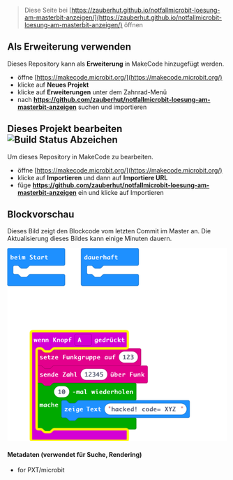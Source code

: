 
> Diese Seite bei [https://zauberhut.github.io/notfallmicrobit-loesung-am-masterbit-anzeigen/](https://zauberhut.github.io/notfallmicrobit-loesung-am-masterbit-anzeigen/) öffnen

## Als Erweiterung verwenden

Dieses Repository kann als **Erweiterung** in MakeCode hinzugefügt werden.

* öffne [https://makecode.microbit.org/](https://makecode.microbit.org/)
* klicke auf **Neues Projekt**
* klicke auf **Erweiterungen** unter dem Zahnrad-Menü
* nach **https://github.com/zauberhut/notfallmicrobit-loesung-am-masterbit-anzeigen** suchen und importieren

## Dieses Projekt bearbeiten ![Build Status Abzeichen](https://github.com/zauberhut/notfallmicrobit-loesung-am-masterbit-anzeigen/workflows/MakeCode/badge.svg)

Um dieses Repository in MakeCode zu bearbeiten.

* öffne [https://makecode.microbit.org/](https://makecode.microbit.org/)
* klicke auf **Importieren** und dann auf **Importiere URL**
* füge **https://github.com/zauberhut/notfallmicrobit-loesung-am-masterbit-anzeigen** ein und klicke auf Importieren

## Blockvorschau

Dieses Bild zeigt den Blockcode vom letzten Commit im Master an.
Die Aktualisierung dieses Bildes kann einige Minuten dauern.

![Eine gerenderte Ansicht der Blöcke](https://github.com/zauberhut/notfallmicrobit-loesung-am-masterbit-anzeigen/raw/master/.github/makecode/blocks.png)

#### Metadaten (verwendet für Suche, Rendering)

* for PXT/microbit
<script src="https://makecode.com/gh-pages-embed.js"></script><script>makeCodeRender("{{ site.makecode.home_url }}", "{{ site.github.owner_name }}/{{ site.github.repository_name }}");</script>
